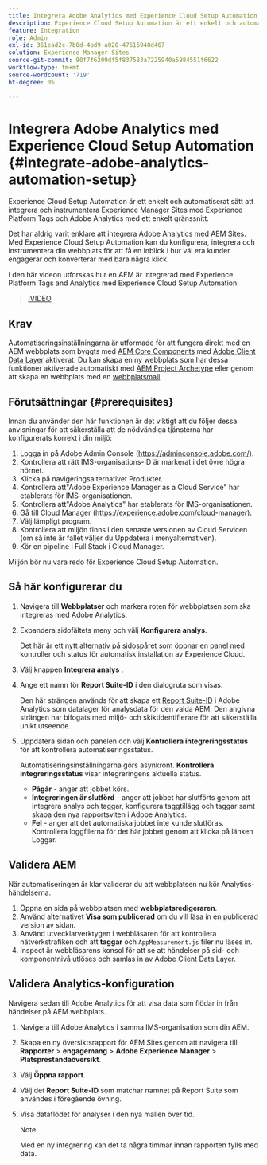 ```yaml
---
title: Integrera Adobe Analytics med Experience Cloud Setup Automation
description: Experience Cloud Setup Automation är ett enkelt och automatiserat sätt att integrera och instrumentera Experience Manager Sites med Experience Platform Tags och Adobe Analytics med ett enkelt gränssnitt. Lär dig hur du använder den automatiska konfigurationen med din egen webbplats.
feature: Integration
role: Admin
exl-id: 351ead2c-7b0d-4bd9-a020-47516948d467
solution: Experience Manager Sites
source-git-commit: 90f7f6209df5f837583a7225940a5984551f6622
workflow-type: tm+mt
source-wordcount: '719'
ht-degree: 0%

---
```


# Integrera Adobe Analytics med Experience Cloud Setup Automation {#integrate-adobe-analytics-automation-setup}

Experience Cloud Setup Automation är ett enkelt och automatiserat sätt att integrera och instrumentera Experience Manager Sites med Experience Platform Tags och Adobe Analytics med ett enkelt gränssnitt.

Det har aldrig varit enklare att integrera Adobe Analytics med AEM Sites. Med Experience Cloud Setup Automation kan du konfigurera, integrera och instrumentera din webbplats för att få en inblick i hur väl era kunder engagerar och konverterar med bara några klick.

I den här videon utforskas hur en AEM är integrerad med Experience Platform Tags and Analytics med Experience Cloud Setup Automation:

>[!VIDEO](https://video.tv.adobe.com/v/345372/?quality=12)

## Krav

Automatiseringsinställningarna är utformade för att fungera direkt med en AEM webbplats som byggts med [AEM Core Components](https://experienceleague.adobe.com/docs/experience-manager-core-components/using/introduction.html?lang=sv-SE) med [Adobe Client Data Layer](https://experienceleague.adobe.com/docs/experience-manager-core-components/using/developing/data-layer/overview.html?lang=sv-SE) aktiverat. Du kan skapa en ny webbplats som har dessa funktioner aktiverade automatiskt med [AEM Project Archetype](https://experienceleague.adobe.com/docs/experience-manager-core-components/using/developing/archetype/overview.html?lang=sv-SE) eller genom att skapa en webbplats med en [webbplatsmall](/help/journey-sites/quick-site/create-site.md).

## Förutsättningar {#prerequisites}

Innan du använder den här funktionen är det viktigt att du följer dessa anvisningar för att säkerställa att de nödvändiga tjänsterna har konfigurerats korrekt i din miljö:

1. Logga in på Adobe Admin Console (https://adminconsole.adobe.com/).
1. Kontrollera att rätt IMS-organisations-ID är markerat i det övre högra hörnet.
1. Klicka på navigeringsalternativet Produkter.
1. Kontrollera att&quot;Adobe Experience Manager as a Cloud Service&quot; har etablerats för IMS-organisationen.
1. Kontrollera att&quot;Adobe Analytics&quot; har etablerats för IMS-organisationen.
1. Gå till Cloud Manager (https://experience.adobe.com/cloud-manager).
1. Välj lämpligt program.
1. Kontrollera att miljön finns i den senaste versionen av Cloud Servicen (om så inte är fallet väljer du Uppdatera i menyalternativen).
1. Kör en pipeline i Full Stack i Cloud Manager.

Miljön bör nu vara redo för Experience Cloud Setup Automation.

## Så här konfigurerar du

1. Navigera till **Webbplatser** och markera roten för webbplatsen som ska integreras med Adobe Analytics.
1. Expandera sidofältets meny och välj **Konfigurera analys**.

   Det här är ett nytt alternativ på sidospåret som öppnar en panel med kontroller och status för automatisk installation av Experience Cloud.
1. Välj knappen **Integrera analys** .
1. Ange ett namn för **Report Suite-ID** i den dialogruta som visas.

   Den här strängen används för att skapa ett [Report Suite-ID](https://experienceleague.adobe.com/docs/analytics/admin/manage-report-suites/new-report-suite/t-create-a-report-suite.html?lang=sv-SE) i Adobe Analytics som datalager för analysdata för den valda AEM. Den angivna strängen har bifogats med miljö- och skiktidentifierare för att säkerställa unikt utseende.

1. Uppdatera sidan och panelen och välj **Kontrollera integreringsstatus** för att kontrollera automatiseringsstatus.

   Automatiseringsinställningarna görs asynkront. **Kontrollera integreringsstatus** visar integreringens aktuella status.

   * **Pågår** - anger att jobbet körs.
   * **Integreringen är slutförd** - anger att jobbet har slutförts genom att integrera analys och taggar, konfigurera taggtillägg och taggar samt skapa den nya rapportsviten i Adobe Analytics.
   * **Fel** - anger att det automatiska jobbet inte kunde slutföras. Kontrollera loggfilerna för det här jobbet genom att klicka på länken Loggar.

## Validera AEM

När automatiseringen är klar validerar du att webbplatsen nu kör Analytics-händelserna.

1. Öppna en sida på webbplatsen med **webbplatsredigeraren**.
1. Använd alternativet **Visa som publicerad** om du vill läsa in en publicerad version av sidan.
1. Använd utvecklarverktygen i webbläsaren för att kontrollera nätverkstrafiken och att **taggar** och `AppMeasurement.js` filer nu läses in.
1. Inspect är webbläsarens konsol för att se att händelser på sid- och komponentnivå utlöses och samlas in av Adobe Client Data Layer.

## Validera Analytics-konfiguration

Navigera sedan till Adobe Analytics för att visa data som flödar in från händelser på AEM webbplats.

1. Navigera till Adobe Analytics i samma IMS-organisation som din AEM.
1. Skapa en ny översiktsrapport för AEM Sites genom att navigera till **Rapporter** > **engagemang** > **Adobe Experience Manager** > **Platsprestandaöversikt**.
1. Välj **Öppna rapport**.
1. Välj det **Report Suite-ID** som matchar namnet på Report Suite som användes i föregående övning.
1. Visa dataflödet för analyser i den nya mallen över tid.

   >[!NOTE]
   >
   > Med en ny integrering kan det ta några timmar innan rapporten fylls med data.
